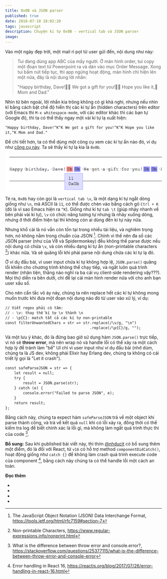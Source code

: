 ```yaml
---
title: 0x0B và JSON parser
published: true
date: 2018-07-10 18:02:20
tags: javascript
description: Chuyện kí tự 0x0B - vertical tab và JSON parser
image:
---
```


Vào một ngày đẹp trời, một mail rì pọt từ user gửi đến, nội dung như này:

> Tui đang dùng app ABC của mấy người. Ở màn hình order, tui copy một đoạn text từ Powerpoint ra và dán vào mục Order Message. Xong tui bấm nút tiếp tục, thì app ngừng hoạt động, màn hình chỉ hiện lên một nửa, đây là nội dung lời nhắn:
>
> "Happy birthday, Dave! We got a gift for you! Hope you like it, Mom and Dad."

Nhìn từ bên ngoài, lời nhắn kia trông không có gì khả nghi, nhưng nếu nhìn kĩ bằng cách bật chế độ hiển thị các kí tự ẩn (hidden characters) trên editor (với Emacs thì `M-x whitespace-mode`, với các editor khác thì các bạn tự Google đi), thì ta có thể thấy ngay một vài kí tự lạ xuất hiện:

```
"Happy birthday, Dave!^K^K We got a gift for you!^K^K Hope you like it,^K Mom and Dad."
```

Để chi tiết hơn, ta có thể dùng một công cụ xem các kí tự ẩn nào đó, ví dụ như [công cụ này](https://www.soscisurvey.de/tools/view-chars.php). Ta sẽ thấy kí tự lạ kia là `0x0b`.

![](./img/0x0b.png)

Té ra, `0x0b` hay còn gọi là `vertical tab \v`, là một dạng kí tự ngắt dòng giống như `\n`, mã ASCII là `11`, có thể được chèn vào bằng cách gõ `Ctrl + K` (đó là vì sao Emacs hiện ra `^K`). Giống như kí tự `tab \t` (giúp nhảy nhanh về bên phải vài kí tự), `\v` có chức năng tương tự nhưng là nhảy xuống dòng, nhưng ở thời điểm hiện tại thì không còn ai dùng đến kí tự này nữa.

Nhưng khổ cái là nó vẫn còn tồn tại trong nhiều tài liệu, và nghiêm trọng hơn, nó không nằm trong chuẩn của JSON [^1]. Chính vì thế nên đa số các JSON parser (như của V8 và Spidermonkey) đều không thể parse được nếu nội dung có chứa `\v`, và còn nhiều dạng kí tự ẩn (non-printable characters [^2]) khác nữa. Và sẽ quăng lỗi khi phải parse nội dung chứa các kí tự lạ đó.

Ở ví dụ đầu bài, vì user input chứa kí tự không hợp lệ, `JSON.parse()` quăng lỗi khiến cho chương trình không thể chạy tiếp, và ngắt luôn quá trình render (nhân tiện, thằng nào nghĩ ra ba cái vụ client-side rendering vậy???). Mọi thứ diễn ra bên dưới, chỉ để lại cái màn hình render nửa vời cho anh bạn user xấu số.

Cho nên cẩn tắc vô áy náy, chúng ta nên replace hết các kí tự không mong muốn trước khi đưa một đoạn nội dung nào đó từ user vào xử lý, ví dụ:

```
// Viết regex phải có tâm:
// - \v: thay thế kí tự \v thành \n
// - \p{C}: match tất cả các kí tự non-printable
const filterUnwantedChars = str => str.replace(/\v/g, "\n")
                                      .replace(/\p{C}/g, "");
```

Và một lưu ý khác, đó là đừng bao giờ sử dụng hàm `JSON.parse()` trực tiếp, vì nó sẽ **throw error**, mà nên wrap nó và handle lỗi có thể xảy ra một cách hợp lý để tránh làm "bể" UI chỉ vì user input như ví dụ đầu bài (nhớ dùm, chúng ta là JS dev, không phải Elixir hay Erlang dev, chúng ta không có cái triết lý gọi là "Let it crash").

```
const safeParseJSON = str => {
    let result = null;
    try {
        result = JSON.parse(str);
    } catch (e) {
        console.error("Failed to parse JSON", e);
    }
    return result;
};
```

Bằng cách này, chúng ta expect hàm `safeParseJSON` trả về một object khi parse thành công, và trả về kết quả `null` khi có lỗi xảy ra, đồng thời có thể kiểm tra log để biết chính xác là lỗi gì, mà không làm ngắt quá trình thực thi của code [^3].

**Bổ sung:** Sau khi published bài viết này, thì thím [@nhducit](https://github.com/nhducit/) có bổ sung thêm một điểm, đó là đối với React, từ `v16` có hỗ trợ method `componentDidCatch()`, hoạt động giống như `catch {}` để không làm crash quá trình execute code của component [^4], bằng cách này chúng ta có thể handle lỗi một cách an toàn.

**Đọc thêm**

- [^1]: The JavaScript Object Notation (JSON) Data Interchange Format, https://tools.ietf.org/html/rfc7159#section-7
- [^2]: Non-printable Characters, https://www.regular-expressions.info/nonprint.html
- [^3]: What is the difference between throw error and console.error?, https://stackoverflow.com/questions/25377115/what-is-the-difference-between-throw-error-and-console-error
- [^4]: Error handling in React 16, https://reactjs.org/blog/2017/07/26/error-handling-in-react-16.html
